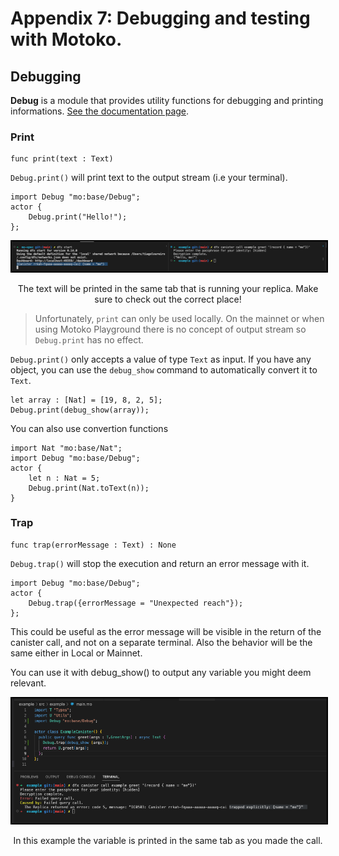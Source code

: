 # Appendix 7: Debugging and testing with Motoko.
## Debugging
**Debug** is a module that provides utility functions for debugging and printing informations. 
[See the documentation page](https://internetcomputer.org/docs/current/motoko/main/base/Debug).

### Print
```motoko
func print(text : Text)
```
`Debug.print()` will print text to the output stream (i.e your terminal).
```motoko
import Debug "mo:base/Debug";
actor {
    Debug.print("Hello!");
};
```
<p align="center"> <img src="./assets/debug_print.png" width="800px" style="border: 2px solid black;"></p>
<p align="center"> The text will be printed in the same tab that is running your replica. Make sure to check out the correct place!</p>

> Unfortunately, `print` can only be used locally. On the mainnet or when using Motoko Playground there is no concept of output stream so `Debug.print` has no effect.

`Debug.print()` only accepts a value of type `Text` as input. If you have any  object, you can use the `debug_show` command to automatically convert it to `Text`. 
```motoko
let array : [Nat] = [19, 8, 2, 5];
Debug.print(debug_show(array));
```
You can also use convertion functions
```motoko
import Nat "mo:base/Nat";
import Debug "mo:base/Debug";
actor {
    let n : Nat = 5;
    Debug.print(Nat.toText(n));
}
```
### Trap
```motoko
func trap(errorMessage : Text) : None
```
`Debug.trap()` will stop the execution and return an error message with it.
```motoko
import Debug "mo:base/Debug";
actor {
    Debug.trap({errorMessage = "Unexpected reach"});
};
```

This could be useful as the error message will be visible in the return of the canister call, and not on a separate terminal. Also the behavior will be the same either in Local or Mainnet.

You can use it with debug_show() to output any variable you might deem relevant.

<p align="center"> <img src="./assets/debug_trap.png" width="800px" style="border: 2px solid black;"></p>
<p align="center"> In this example the variable is printed in the same tab as you made the call.</p>